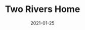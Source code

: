 ---
layout: photo_set
title: Two Rivers Home
directory_name: two_rivers_home
permalink: /two_rivers_home/
description: "An example photo gallery."
thumbnail_photo: 
date: "2021-01-25"

photos:
    set: two_rivers_home
    size: 3
---